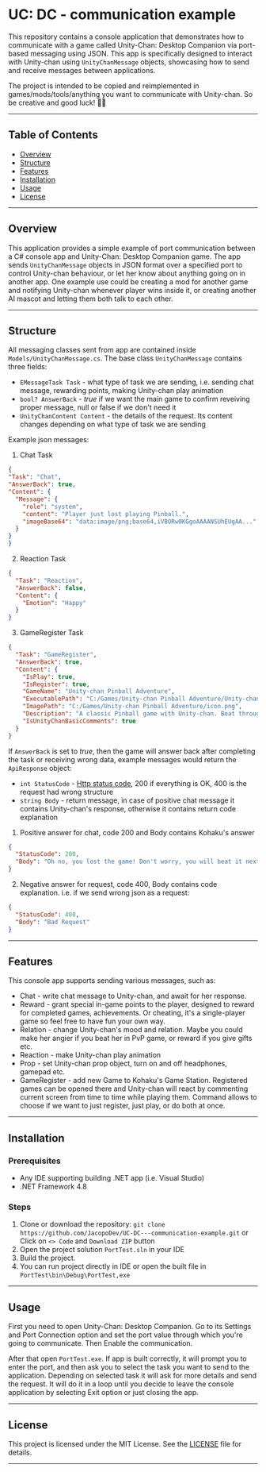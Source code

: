 # UC: DC - communication example

This repository contains a console application that demonstrates how to communicate with a game called Unity-Chan: Desktop Companion via port-based messaging using JSON. This app is specifically designed to interact with Unity-chan using `UnityChanMessage` objects, showcasing how to send and receive messages between applications.

The project is intended to be copied and reimplemented in games/mods/tools/anything you want to communicate with Unity-chan. So be creative and good luck! 🧡🤎

---

## Table of Contents

- [Overview](#overview)
- [Structure](#structure)
- [Features](#features)
- [Installation](#installation)
- [Usage](#usage)
- [License](#license)

---

## Overview

This application provides a simple example of port communication between a C# console app and Unity-Chan: Desktop Companion game. The app sends `UnityChanMessage` objects in JSON format over a specified port to control Unity-chan behaviour, or let her know about anything going on in another app.
One example use could be creating a mod for another game and notifying Unity-chan whenever player wins inside it, or creating another AI mascot and letting them both talk to each other.

---

## Structure

All messaging classes sent from app are contained inside `Models/UnityChanMessage.cs`. The base class `UnityChanMessage` contains three fields:
- `EMessageTask Task` - what type of task we are sending, i.e. sending chat message, rewarding points, making Unity-chan play animation
- `bool? AnswerBack` - *true* if we want the main game to confirm reveiving proper message, null or false if we don't need it
- `UnityChanContent Content` - the details of the request. Its content changes depending on what type of task we are sending

Example json messages:
  1. Chat Task
  ```json
  {
  "Task": "Chat",
  "AnswerBack": true,
  "Content": {
    "Message": {
      "role": "system",
      "content": "Player just lost playing Pinball.",
      "imageBase64": "data:image/png;base64,iVBORw0KGgoAAAANSUhEUgAA..."
    }
  }
}
```

2. Reaction Task
```json
{
  "Task": "Reaction",
  "AnswerBack": false,
  "Content": {
    "Emotion": "Happy"
  }
}
```

3. GameRegister Task
```json
{
  "Task": "GameRegister",
  "AnswerBack": true,
  "Content": {
    "IsPlay": true,
    "IsRegister": true,
    "GameName": "Unity-chan Pinball Adventure",
    "ExecutablePath": "C:/Games/Unity-chan Pinball Adventure/Unity-chan Pinball Adventure.exe",
    "ImagePath": "C:/Games/Unity-chan Pinball Adventure/icon.png",
    "Description": "A classic Pinball game with Unity-chan. Beat through sci-fi themed levels and gain highscores!",
    "IsUnityChanBasicComments": true
  }
}
```

If `AnswerBack` is set to *true*, then the game will answer back after completing the task or receiving wrong data, example messages would return the `ApiResponse` object:
- `int StatusCode` - [Http status code](https://en.wikipedia.org/wiki/List_of_HTTP_status_codes), 200 if everything is OK, 400 is the request had wrong structure
- `string Body` - return message, in case of positive chat message it contains Unity-chan's response, otherwise it contains return code explanation


1. Positive answer for chat, code 200 and Body contains Kohaku's answer
```json
{
  "StatusCode": 200,
  "Body": "Oh no, you lost the game! Don't worry, you will beat it next time!"
}
```

2. Negative answer for request, code 400, Body contains code explanation. i.e. if we send wrong json as a request:
```json
{
  "StatusCode": 400,
  "Body": "Bad Request"
}
```

---

## Features

This console app supports sending various messages, such as:
- Chat - write chat message to Unity-chan, and await for her response. 
- Reward - grant special in-game points to the player, designed to reward for completed games, achievements. Or cheating, it's a single-player game so feel free to have fun your own way.
- Relation - change Unity-chan's mood and relation. Maybe you could make her angier if you beat her in PvP game, or reward if you give gifts etc.
- Reaction - make Unity-chan play animation
- Prop - set Unity-chan prop object, turn on and off headphones, gamepad etc.
- GameRegister - add new Game to Kohaku's Game Station. Registered games can be opened there and Unity-chan will react by commenting current screen from time to time while playing them. Command allows to choose if we want to just register, just play, or do both at once.

---

## Installation

### Prerequisites

- Any IDE supporting building .NET app (i.e. Visual Studio)
- .NET Framework 4.8
  

### Steps

1. Clone or download the repository:
   ```git clone https://github.com/JacopoDev/UC-DC---communication-example.git```
   or Click on `<> Code` and `Download ZIP` button
2. Open the project solution `PortTest.sln` in your IDE
3. Build the project.
4. You can run project directly in IDE or open the built file in `PortTest\bin\Debug\PortTest,exe`
   
---

## Usage

First you need to open Unity-Chan: Desktop Companion. Go to its Settings and Port Connection option and set the port value through which you're going to communicate. Then Enable the communication.

After that open `PortTest.exe`. If app is built correctly, it will prompt you to enter the port, and then ask you to select the task you want to send to the application.
Depending on selected task it will ask for more details and send the request. It will do it in a loop until you decide to leave the console application by selecting Exit option or just closing the app.

---

## License

This project is licensed under the MIT License. See the [LICENSE](./LICENSE) file for details.

---
